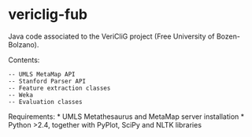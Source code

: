 # vericlig-fub

Java code associated to the VeriCliG project (Free University of Bozen-Bolzano).

Contents:

    -- UMLS MetaMap API 
    -- Stanford Parser API
    -- Feature extraction classes
    -- Weka
    -- Evaluation classes

Requirements: 
    * UMLS Metathesaurus and MetaMap server installation 
    * Python >2.4, together with PyPlot, SciPy and NLTK libraries
